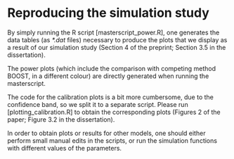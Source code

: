 # Reproducing the simulation study

By simply running the R script [masterscript_power.R],
one generates the data tables (as _*.dat_ files) necessary to produce the plots
that we display as a result of our simulation study (Section 4 of the preprint; Section 3.5 in the dissertation).

The power plots (which include the comparison with competing method BOOST, in a different colour)
are directly generated when running the masterscript.

The code for the calibration plots is a bit more cumbersome, due to the confidence band,
so we split it to a separate script. Please run [plotting_calibration.R] to obtain the corresponding plots
(Figures 2 of the paper; Figure 3.2 in the dissertation).

In order to obtain plots or results for other models, one should either perform small manual edits
in the scripts, or run the simulation functions with different values of the parameters.
